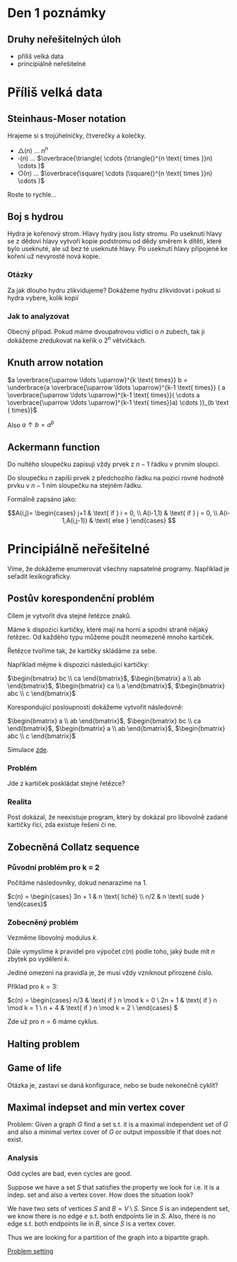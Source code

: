 # Den 1 poznámky

## Druhy neřešitelných úloh

- příliš velká data
- principiálně neřešitelné

# Příliš velká data

## Steinhaus-Moser notation

Hrajeme si s trojúhelníčky, čtverečky a kolečky.

- $\triangle(n)$ ... $n^n$
- $\square(n)$ ... $\overbrace{\triangle( \cdots (\triangle(}^{n \text{ times }}n) \cdots )$
- $\bigcirc(n)$ ... $\overbrace{\square( \cdots (\square(}^{n \text{ times }}n) \cdots )$

Roste to rychle...

## Boj s hydrou

Hydra je kořenový strom.
Hlavy hydry jsou listy stromu.
Po useknutí hlavy se z dědovi hlavy vytvoří kopie podstromu od dědy směrem k dítěti, které bylo useknuté, ale už bez té useknuté hlavy.
Po useknutí hlavy připojené ke kořeni už nevyrosté nová kopie.

### Otázky

Za jak dlouho hydru zlikvidujeme?
Dokážeme hydru zlikvidovat i pokud si hydra vybere, kolik kopií

### Jak to analyzovat

Obecný případ. Pokud máme dvoupatrovou vidlici o $n$ zubech, tak ji dokážeme zredukovat na keřík o $2^n$ větvičkách.

## Knuth arrow notation

$a \overbrace{\uparrow \ldots \uparrow}^{k \text{ times}} b = \underbrace{a \overbrace{\uparrow \ldots \uparrow}^{k-1 \text{ times}} ( a \overbrace{\uparrow \ldots \uparrow}^{k-1 \text{ times}}( \cdots a \overbrace{\uparrow \ldots \uparrow}^{k-1 \text{ times}}a) \cdots )}_{b \text { times}}$

Also $a \uparrow b = a^b$

## Ackermann function

Do nultého sloupečku zapisuji vždy prvek z $n-1$ řádku v prvním sloupci.

Do sloupečku $n$ zapíši prvek z předchozího řádku na pozici rovné hodnotě prvku v $n-1$ ním sloupečku na stejném řádku.

Formálně zapsáno jako:

$$A(i,j)= 
    \begin{cases}
    j+1 & \text{ if } i = 0, \\
    A(i-1,1) & \text{ if } j = 0, \\
    A(i-1,A(i,j-1)) & \text{ else }
    \end{cases}    
$$



# Principiálně neřešitelné

Víme, že dokážeme enumerovat všechny napsatelné programy. Například je seřadit lexikograficky.

## Postův korespondenční problém

Cílem je vytvořit dva stejné řetězce znaků.

Máme k dispozici kartičky, které mají na horní a spodní straně nějaký řetězec. Od každého typu můžeme použít neomezeně mnoho kartiček.

Řetězce tvoříme tak, že kartičky skládáme za sebe.

Například mějme k dispozici následující kartičky:

$\begin{bmatrix} bc \\ ca \end{bmatrix}$,
$\begin{bmatrix} a \\ ab \end{bmatrix}$,
$\begin{bmatrix} ca \\ a \end{bmatrix}$,
$\begin{bmatrix} abc \\ c \end{bmatrix}$

Korespondující posloupnosti dokážeme vytvořit následovně:

$\begin{bmatrix} a \\ ab \end{bmatrix}$,
$\begin{bmatrix} bc \\ ca \end{bmatrix}$,
$\begin{bmatrix} a \\ ab \end{bmatrix}$,
$\begin{bmatrix} abc \\ c \end{bmatrix}$

Simulace [zde](https://kubokovac.eu/pcp/).

### Problém

Jde z kartiček poskládat stejné řetězce?

### Realita

Post dokázal, že neexistuje program, který by dokázal pro libovolně zadané kartičky říci, zda existuje řešení či ne.

## Zobecněná Collatz sequence

### Původní problém pro k = 2

Počítáme následovníky, dokud nenarazíme na 1.

$c(n) = \begin{cases} 3n + 1 & n \text{ liché} \\ n/2 & n \text{ sudé } \end{cases}$

### Zobecněný problém

Vezměme libovolný modulus $k$. 

Dále vymyslíme $k$ pravidel pro výpočet $c(n)$ podle toho, jaký bude mít $n$ zbytek po vydělení $k$. 

Jediné omezení na pravidla je, že musí vždy vzniknout přirozené číslo.

Příklad pro $k=3$:

$c(n) = 
    \begin{cases} 
    n/3 & \text{ if } n \mod k = 0 \\ 
    2n + 1 & \text{ if } n \mod k = 1 \\
    n + 4 & \text{ if } n \mod k = 2 \\
    \end{cases}
$

Zde už pro $n=6$ máme cyklus.

## Halting problem

## Game of life 

Otázka je, zastaví se daná konfigurace, nebo se bude nekonečně cyklit?

## Maximal indepset and min vertex cover

Problem: Given a graph $G$ find a set s.t. it is a maximal independent set of $G$ and also a minimal vertex cover of $G$ or output impossible if that does not exist.

### Analysis

Odd cycles are bad, even cycles are good.

Suppose we have a set $S$ that satisfies the property we look for i.e. it is a indep. set and also a vertex cover. How does the situation look?

We have two sets of vertices $S$ and $B = V \setminus S$. Since $S$ is an independent set, we know there is no edge $e$ s.t. both endpoints lie in $S$. Also, there is no edge s.t. both endpoints lie in $B$, since $S$ is a vertex cover.

Thus we are looking for a partition of the graph into a bipartite graph.

[Problem setting](https://onlinejudge.org/index.php?option=com_onlinejudge&Itemid=8&page=show_problem&problem=1925)